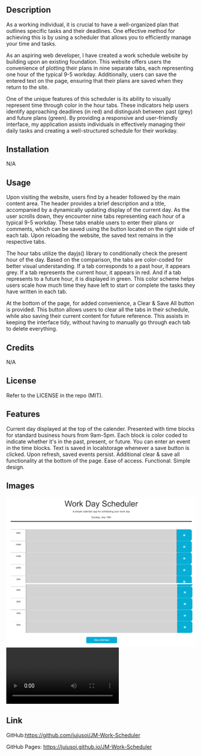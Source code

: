 # <Password Generator>

## Description

As a working individual, it is crucial to have a well-organized plan that outlines specific tasks and their deadlines. One effective method for achieving this is by using a scheduler that allows you to efficiently manage your time and tasks.

As an aspiring web developer, I have created a work schedule website by building upon an existing foundation. This website offers users the convenience of plotting their plans in nine separate tabs, each representing one hour of the typical 9-5 workday. Additionally, users can save the entered text on the page, ensuring that their plans are saved when they return to the site.

One of the unique features of this scheduler is its ability to visually represent time through color in the hour tabs. These indicators help users identify approaching deadlines (in red) and distinguish between past (grey) and future plans (green). By providing a responsive and user-friendly interface, my application assists individuals in effectively managing their daily tasks and creating a well-structured schedule for their workday.

## Installation

N/A

## Usage

Upon visiting the website, users find by a header followed by the main content area. The header provides a brief description and a title, accompanied by a dynamically updating display of the current day. As the user scrolls down, they encounter nine tabs representing each hour of a typical 9-5 workday. These tabs enable users to enter their plans or comments, which can be saved using the button located on the right side of each tab. Upon reloading the website, the saved text remains in the respective tabs.

The hour tabs utilize the dayjs() library to conditionally check the present hour of the day. Based on the comparison, the tabs are color-coded for better visual understanding. If a tab corresponds to a past hour, it appears grey. If a tab represents the current hour, it appears in red. And if a tab represents to a future hour, it is displayed in green. This color scheme helps users scale how much time they have left to start or complete the tasks they have written in each tab.

At the bottom of the page, for added convenience, a Clear & Save All button is provided. This button allows users to clear all the tabs in their schedule, while also saving their current content for future reference. This assists in keeping the interface tidy, without having to manually go through each tab to delete everything.

## Credits

N/A

## License

Refer to the LICENSE in the repo (MIT).

## Features

Current day displayed at the top of the calender.
Presented with time blocks for standard business hours from 9am-5pm.
Each block is color coded to indicate whether it's in the past, present, or future.
You can enter an event in the time blocks.
Text is saved in localstorage whenever a save button is clicked.
Upon refresh, saved events persist.
Additional clear & save all functionality at the bottom of the page.
Ease of access.
Functional.
Simple design.

## Images

![Front-end](./Assets/readmeimages/frontend1.PNG)
![Front-end-2](./Assets/readmeimages/frontend2.PNG)
![Functionality](./Assets/readmeimages/schedulefunctionality.mp4)

## Link

GitHub:https://github.com/jujusoi/JM-Work-Scheduler

GitHub Pages: https://jujusoi.github.io/JM-Work-Scheduler
